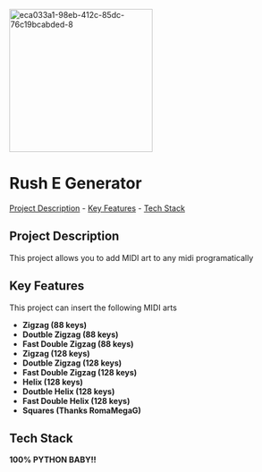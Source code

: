 <img src="https://i.ibb.co/HfptdcpN/eca033a1-98eb-412c-85dc-76c19bcabded-8.png" alt="eca033a1-98eb-412c-85dc-76c19bcabded-8" border="0" alt="" width="256" height="256"><h1>Rush E Generator</h1>
<p><a href="#project-description">Project Description</a> - <a href="#key-features">Key Features</a> - <a href="#tech-stack">Tech Stack</a></p>

## Project Description

This project allows you to add MIDI art to any midi programatically

## Key Features

This project can insert the following MIDI arts

*   **Zigzag (88 keys)**
*   **Doutble Zigzag (88 keys)**
*   **Fast Double Zigzag (88 keys)**
*   **Zigzag (128 keys)**
*   **Doutble Zigzag (128 keys)**
*   **Fast Double Zigzag (128 keys)**
*   **Helix (128 keys)**
*   **Doutble Helix (128 keys)**
*   **Fast Double Helix (128 keys)**
*   **Squares (Thanks RomaMegaG)**

## Tech Stack

**100% PYTHON BABY!!**

